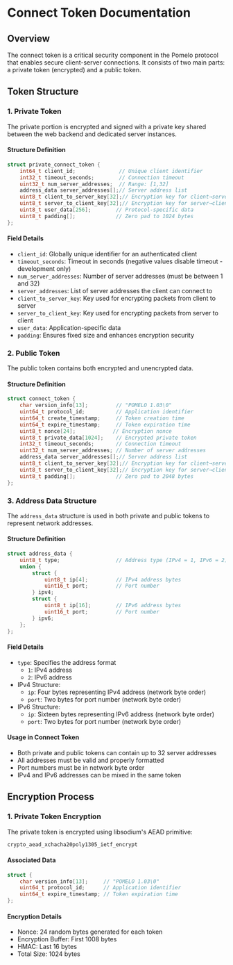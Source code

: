 # Connect Token Documentation

## Overview
The connect token is a critical security component in the Pomelo protocol that enables secure client-server connections. It consists of two main parts: a private token (encrypted) and a public token.

## Token Structure

### 1. Private Token
The private portion is encrypted and signed with a private key shared between the web backend and dedicated server instances.

#### Structure Definition
```c
struct private_connect_token {
    int64_t client_id;              // Unique client identifier
    int32_t timeout_seconds;        // Connection timeout
    uint32_t num_server_addresses;  // Range: [1,32]
    address_data server_addresses[];// Server address list
    uint8_t client_to_server_key[32];// Encryption key for client→server
    uint8_t server_to_client_key[32];// Encryption key for server→client
    uint8_t user_data[256];        // Protocol-specific data
    uint8_t padding[];             // Zero pad to 1024 bytes
};
```

#### Field Details
- `client_id`: Globally unique identifier for an authenticated client
- `timeout_seconds`: Timeout in seconds (negative values disable timeout - development only)
- `num_server_addresses`: Number of server addresses (must be between 1 and 32)
- `server_addresses`: List of server addresses the client can connect to
- `client_to_server_key`: Key used for encrypting packets from client to server
- `server_to_client_key`: Key used for encrypting packets from server to client
- `user_data`: Application-specific data
- `padding`: Ensures fixed size and enhances encryption security

### 2. Public Token
The public token contains both encrypted and unencrypted data.

#### Structure Definition
```c
struct connect_token {
    char version_info[13];         // "POMELO 1.03\0"
    uint64_t protocol_id;          // Application identifier
    uint64_t create_timestamp;     // Token creation time
    uint64_t expire_timestamp;     // Token expiration time
    uint8_t nonce[24];            // Encryption nonce
    uint8_t private_data[1024];    // Encrypted private token
    int32_t timeout_seconds;       // Connection timeout
    uint32_t num_server_addresses; // Number of server addresses
    address_data server_addresses[];// Server address list
    uint8_t client_to_server_key[32];// Encryption key for client→server
    uint8_t server_to_client_key[32];// Encryption key for server→client
    uint8_t padding[];             // Zero pad to 2048 bytes
};
```

### 3. Address Data Structure
The `address_data` structure is used in both private and public tokens to represent network addresses.

#### Structure Definition
```c
struct address_data {
    uint8_t type;                  // Address type (IPv4 = 1, IPv6 = 2)
    union {
        struct {
            uint8_t ip[4];         // IPv4 address bytes
            uint16_t port;         // Port number
        } ipv4;
        struct {
            uint8_t ip[16];        // IPv6 address bytes
            uint16_t port;         // Port number
        } ipv6;
    };
};
```

#### Field Details
- `type`: Specifies the address format
  - `1`: IPv4 address
  - `2`: IPv6 address
- IPv4 Structure:
  - `ip`: Four bytes representing IPv4 address (network byte order)
  - `port`: Two bytes for port number (network byte order)
- IPv6 Structure:
  - `ip`: Sixteen bytes representing IPv6 address (network byte order)
  - `port`: Two bytes for port number (network byte order)

#### Usage in Connect Token
- Both private and public tokens can contain up to 32 server addresses
- All addresses must be valid and properly formatted
- Port numbers must be in network byte order
- IPv4 and IPv6 addresses can be mixed in the same token

## Encryption Process

### 1. Private Token Encryption
The private token is encrypted using libsodium's AEAD primitive:
```c
crypto_aead_xchacha20poly1305_ietf_encrypt
```

#### Associated Data
```c
struct {
    char version_info[13];     // "POMELO 1.03\0"
    uint64_t protocol_id;      // Application identifier
    uint64_t expire_timestamp; // Token expiration time
};
```

#### Encryption Details
- Nonce: 24 random bytes generated for each token
- Encryption Buffer: First 1008 bytes
- HMAC: Last 16 bytes
- Total Size: 1024 bytes
